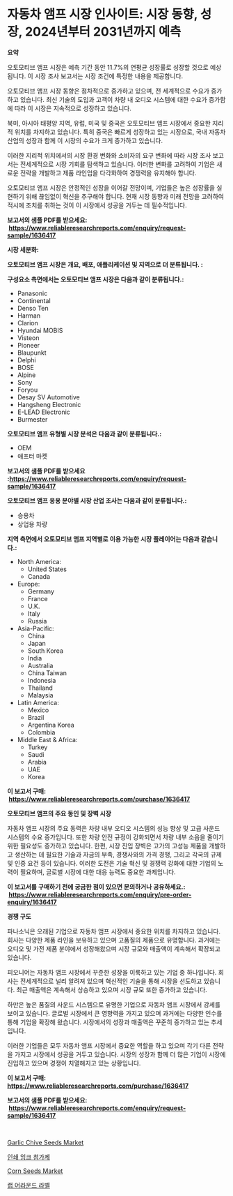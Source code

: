 <p><h1>자동차 앰프 시장 인사이트: 시장 동향, 성장, 2024년부터 2031년까지 예측</h1></p><p><strong>요약</strong></p>
<p><p>오토모티브 앰프 시장은 예측 기간 동안 11.7%의 연평균 성장률로 성장할 것으로 예상됩니다. 이 시장 조사 보고서는 시장 조건에 특정한 내용을 제공합니다.</p><p>오토모티브 앰프 시장 동향은 점차적으로 증가하고 있으며, 전 세계적으로 수요가 증가하고 있습니다. 최신 기술의 도입과 고객이 차량 내 오디오 시스템에 대한 수요가 증가함에 따라 이 시장은 지속적으로 성장하고 있습니다.</p><p>북미, 아시아 태평양 지역, 유럽, 미국 및 중국은 오토모티브 앰프 시장에서 중요한 지리적 위치를 차지하고 있습니다. 특히 중국은 빠르게 성장하고 있는 시장으로, 국내 자동차 산업의 성장과 함께 이 시장의 수요가 크게 증가하고 있습니다.</p><p>이러한 지리적 위치에서의 시장 환경 변화와 소비자의 요구 변화에 따라 시장 조사 보고서는 전세계적으로 시장 기회를 탐색하고 있습니다. 이러한 변화를 고려하여 기업은 새로운 전략을 개발하고 제품 라인업을 다각화하여 경쟁력을 유지해야 합니다.</p><p>오토모티브 앰프 시장은 안정적인 성장을 이어갈 전망이며, 기업들은 높은 성장률을 실현하기 위해 끊임없이 혁신을 추구해야 합니다. 현재 시장 동향과 미래 전망을 고려하여 적시에 조치를 취하는 것이 이 시장에서 성공을 거두는 데 필수적입니다.</p></p>
<p><strong>보고서의 샘플 PDF를 받으세요: &nbsp;<a href="https://www.reliableresearchreports.com/enquiry/request-sample/1636417">https://www.reliableresearchreports.com/enquiry/request-sample/1636417</a></strong></p>
<p><strong>시장 세분화:</strong></p>
<p><strong> 오토모티브 앰프 시장은 개요, 배포, 애플리케이션 및 지역으로 더 분류됩니다. :</strong></p>
<p><strong>구성요소 측면에서는 오토모티브 앰프 시장은 다음과 같이 분류됩니다.:</strong></p>
<p><ul><li>Panasonic</li><li>Continental</li><li>Denso Ten</li><li>Harman</li><li>Clarion</li><li>Hyundai MOBIS</li><li>Visteon</li><li>Pioneer</li><li>Blaupunkt</li><li>Delphi</li><li>BOSE</li><li>Alpine</li><li>Sony</li><li>Foryou</li><li>Desay SV Automotive</li><li>Hangsheng Electronic</li><li>E-LEAD Electronic</li><li>Burmester</li></ul></p>
<p><strong> 오토모티브 앰프 유형별 시장 분석은 다음과 같이 분류됩니다.:</strong></p>
<p><ul><li>OEM</li><li>애프터 마켓</li></ul></p>
<p><strong>보고서의 샘플 PDF를 받으세요 :<a href="https://www.reliableresearchreports.com/enquiry/request-sample/1636417">https://www.reliableresearchreports.com/enquiry/request-sample/1636417</a></strong></p>
<p><strong> 오토모티브 앰프 응용 분야별 시장 산업 조사는 다음과 같이 분류됩니다.:</strong></p>
<p><ul><li>승용차</li><li>상업용 차량</li></ul></p>
<p><strong>지역 측면에서 오토모티브 앰프 지역별로 이용 가능한 시장 플레이어는 다음과 같습니다.:</strong></p>
<p><ul>
    <li>
        North America:
        <ul>
            <li>United States</li>
            <li>Canada</li>
        </ul>
    </li>
    <li>
        Europe:
        <ul>
            <li>Germany</li>
            <li>France</li>
            <li>U.K.</li>
            <li>Italy</li>
            <li>Russia</li>
        </ul>
    </li>
    <li>
        Asia-Pacific:
        <ul>
            <li>China</li>
            <li>Japan</li>
            <li>South Korea</li>
            <li>India</li>
            <li>Australia</li>
            <li>China Taiwan</li>
            <li>Indonesia</li>
            <li>Thailand</li>
            <li>Malaysia</li>
        </ul>
    </li>
    <li>
        Latin America:
        <ul>
            <li>Mexico</li>
            <li>Brazil</li>
            <li>Argentina Korea</li>
            <li>Colombia</li>
        </ul>
    </li>
    <li>
        Middle East & Africa:
        <ul>
            <li>Turkey</li>
            <li>Saudi</li>
            <li>Arabia</li>
            <li>UAE</li>
            <li>Korea</li>
        </ul>
    </li>
    </ul></p>
<p><strong>이 보고서 구매: &nbsp;<a href="https://www.reliableresearchreports.com/purchase/1636417">https://www.reliableresearchreports.com/purchase/1636417</a></strong></p>
<p><strong>오토모티브 앰프의 주요 동인 및 장벽 시장</strong></p>
<p><p>자동차 앰프 시장의 주요 동력은 차량 내부 오디오 시스템의 성능 향상 및 고급 사운드 시스템의 수요 증가입니다. 또한 차량 안전 규정이 강화되면서 차량 내부 소음을 줄이기 위한 필요성도 증가하고 있습니다. 한편, 시장 진입 장벽은 고가의 고성능 제품을 개발하고 생산하는 데 필요한 기술과 자금의 부족, 경쟁사와의 가격 경쟁, 그리고 각국의 규제 및 인증 요건 등이 있습니다. 이러한 도전은 기술 혁신 및 경쟁력 강화에 대한 기업의 노력이 필요하며, 글로벌 시장에 대한 대응 능력도 중요한 과제입니다.</p></p>
<p><strong>이 보고서를 구매하기 전에 궁금한 점이 있으면 문의하거나 공유하세요.: &nbsp;<a href="https://www.reliableresearchreports.com/enquiry/pre-order-enquiry/1636417">https://www.reliableresearchreports.com/enquiry/pre-order-enquiry/1636417</a></strong></p>
<p><strong>경쟁 구도</strong></p>
<p><p>파나소닉은 오래된 기업으로 자동차 앰프 시장에서 중요한 위치를 차지하고 있습니다. 회사는 다양한 제품 라인을 보유하고 있으며 고품질의 제품으로 유명합니다. 과거에는 오디오 및 가전 제품 분야에서 성장해왔으며 시장 규모와 매출액이 계속해서 확장되고 있습니다.</p><p>피오니어는 자동차 앰프 시장에서 꾸준한 성장을 이룩하고 있는 기업 중 하나입니다. 회사는 전세계적으로 널리 알려져 있으며 혁신적인 기술을 통해 시장을 선도하고 있습니다. 최근 매출액은 계속해서 상승하고 있으며 시장 규모 또한 증가하고 있습니다.</p><p>하만은 높은 품질의 사운드 시스템으로 유명한 기업으로 자동차 앰프 시장에서 강세를 보이고 있습니다. 글로벌 시장에서 큰 영향력을 가지고 있으며 과거에는 다양한 인수를 통해 기업을 확장해 왔습니다. 시장에서의 성장과 매출액은 꾸준히 증가하고 있는 추세입니다.</p><p>이러한 기업들은 모두 자동차 앰프 시장에서 중요한 역할을 하고 있으며 각기 다른 전략을 가지고 시장에서 성공을 거두고 있습니다. 시장의 성장과 함께 더 많은 기업이 시장에 진입하고 있으며 경쟁이 치열해지고 있는 상황입니다.</p></p>
<p><strong>이 보고서 구매: &nbsp; <a href="https://www.reliableresearchreports.com/purchase/1636417">https://www.reliableresearchreports.com/purchase/1636417</a></strong></p>
<p><strong>보고서의 샘플 PDF를 받으세요: &nbsp;<a href="https://www.reliableresearchreports.com/enquiry/request-sample/1636417">https://www.reliableresearchreports.com/enquiry/request-sample/1636417</a></strong><strong></strong></p>
<p>&nbsp;</p>
<p><p><a href="https://issuu.com/reportprime-2/docs/garlic-chive-seeds-market-size-2030.pptx">Garlic Chive Seeds Market</a></p><p><a href="https://github.com/nuekbpymrrz5/Market-Research-Report-List-1/blob/main/47457317749.md">인쇄 잉크 첨가제</a></p><p><a href="https://issuu.com/reportprime-2/docs/corn-seeds-market-size-2030.pptx">Corn Seeds Market</a></p><p><a href="https://github.com/BrettWeberrt8767765/Market-Research-Report-List-1/blob/main/86871537750.md">랩 어라운드 라벨</a></p></p>